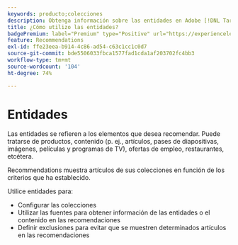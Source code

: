```yaml
---
keywords: producto;colecciones
description: Obtenga información sobre las entidades en Adobe [!DNL Target] Recommendations. Las entidades hacen referencia a los elementos que desea recomendar mediante [!DNL Target], como artículos, películas o productos.
title: ¿Cómo utilizo las entidades?
badgePremium: label="Premium" type="Positive" url="https://experienceleague.adobe.com/docs/target/using/introduction/intro.html?lang=en#premium newtab=true" tooltip="See what's included in Target Premium."
feature: Recommendations
exl-id: ffe23eea-b914-4c86-ad54-c63c1cc1c0d7
source-git-commit: bde5506033fbca1577fad1cda1af203702fc4bb3
workflow-type: tm+mt
source-wordcount: '104'
ht-degree: 74%

---
```


# Entidades

Las entidades se refieren a los elementos que desea recomendar. Puede tratarse de productos, contenido (p. ej., artículos, pases de diapositivas, imágenes, películas y programas de TV), ofertas de empleo, restaurantes, etcétera.

Recommendations muestra artículos de sus colecciones en función de los criterios que ha establecido.

Utilice entidades para:

* Configurar las colecciones
* Utilizar las fuentes para obtener información de las entidades o el contenido en las recomendaciones
* Definir exclusiones para evitar que se muestren determinados artículos en las recomendaciones
